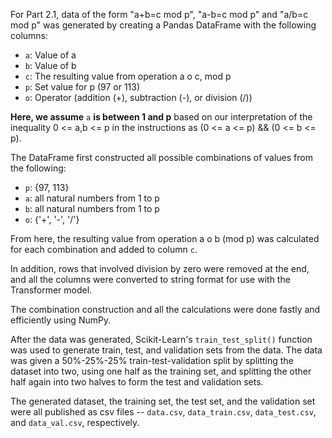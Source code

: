 For Part 2.1, data of the form "a+b=c mod p", "a-b=c mod p" and "a/b=c mod p" was generated by creating a Pandas DataFrame with the following columns:

 - `a`: Value of a
 - `b`: Value of b
 - `c`: The resulting value from operation a o c, mod p
 - `p`: Set value for p (97 or 113)
 - `o`: Operator (addition (+), subtraction (-), or division (/))

**Here, we assume** `a` **is between 1 and p** based on our interpretation of the inequality 0 <= a,b <= p in the instructions as (0 <= a <= p) && (0 <= b <= p).
 
The DataFrame first constructed all possible combinations of values from the following:

 - `p`: {97, 113}
 - `a`: all natural numbers from 1 to p
 - `b`: all natural numbers from 1 to p
 - `o`: {'+', '-', '/'}
 
From here, the resulting value from operation a o b (mod p) was calculated for each combination and added to column `c`.

In addition, rows that involved division by zero were removed at the end, and all the columns were converted to string format for use with the Transformer model.

The combination construction and all the calculations were done fastly and efficiently using NumPy.

After the data was generated, Scikit-Learn's `train_test_split()` function was used to generate train, test, and validation sets from the data. The data was given a 50%-25%-25% train-test-validation split by splitting the dataset into two, using one half as the training set, and splitting the other half again into two halves to form the test and validation sets.

The generated dataset, the training set, the test set, and the validation set were all published as csv files -- `data.csv`, `data_train.csv`, `data_test.csv`, and `data_val.csv`, respectively.

